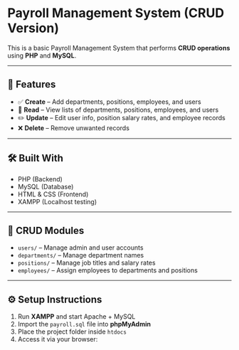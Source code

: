 # Payroll Management System (CRUD Version)

This is a basic Payroll Management System that performs **CRUD operations** using **PHP** and **MySQL**.

---

## 🧩 Features

- ✅ **Create** – Add departments, positions, employees, and users  
- 📖 **Read** – View lists of departments, positions, employees, and users  
- ✏️ **Update** – Edit user info, position salary rates, and employee records  
- ❌ **Delete** – Remove unwanted records

---

## 🛠 Built With

- PHP (Backend)
- MySQL (Database)
- HTML & CSS (Frontend)
- XAMPP (Localhost testing)

---

## 📁 CRUD Modules

- `users/` – Manage admin and user accounts
- `departments/` – Manage department names
- `positions/` – Manage job titles and salary rates
- `employees/` – Assign employees to departments and positions

---

## ⚙️ Setup Instructions

1. Run **XAMPP** and start Apache + MySQL
2. Import the `payroll.sql` file into **phpMyAdmin**
3. Place the project folder inside `htdocs`
4. Access it via your browser:
